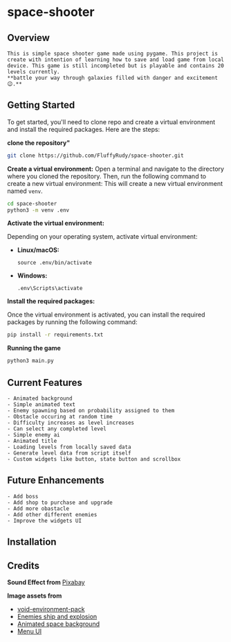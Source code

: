 # space-shooter

## Overview
    This is simple space shooter game made using pygame. This project is create with intention of learning how to save and load game from local device. This game is still incompleted but is playable and contains 20 levels currently.
    **battle your way through galaxies filled with danger and excitement 😉.**

## Getting Started

To get started, you'll need to clone repo and create a virtual environment and install the required packages. Here are the steps:

**clone the repository"**
```bash
git clone https://github.com/FluffyRudy/space-shooter.git
```

**Create a virtual environment:**
Open a terminal and navigate to the directory where you cloned the repository. Then, run the following command to create a new virtual environment:
This will create a new virtual environment named `venv`.
```bash
cd space-shooter
python3 -m venv .env
```

**Activate the virtual environment:**

Depending on your operating system, activate virtual environment:
- **Linux/macOS:**

  ```
  source .env/bin/activate
  ```

- **Windows:**

  ```
  .env\Scripts\activate
  ```

**Install the required packages:**

Once the virtual environment is activated, you can install the required packages by running the following command:
```bash
pip install -r requirements.txt
```

**Running the game**

```bash
python3 main.py
```

## Current Features
    - Animated background
    - Simple animated text
    - Enemy spawning based on probability assigned to them
    - Obstacle occuring at random time
    - Difficulty increases as level increases
    - Can select any completed level
    - Simple enemy ai
    - Animated title
    - Loading levels from locally saved data
    - Generate level data from script itself
    - Custom widgets like button, state button and scrollbox

## Future Enhancements
    - Add boss
    - Add shop to purchase and upgrade
    - Add more obastacle
    - Add other different enemies
    - Improve the widgets UI

## Installation

## Credits
**Sound Effect from** <a href="https://pixabay.com/?utm_source=link-attribution&utm_medium=referral&utm_campaign=music&utm_content=72679">Pixabay</a>

**Image assets from**
<ul>
    <li>
        <a href="https://foozlecc.itch.io/void-environment-pack">void-environment-pack</a>
    </li>
    <li>
        <a href="https://pixel-carvel.itch.io/shoot-em-up-enemies-ships-t1">Enemies ship and explosion</a>
    </li>
    <li>
        <a href="https://piiixl.itch.io/space/">Animated space background</a>
    </li>
    <li>
        <a href="https://free-game-assets.itch.io/free-space-shooter-game-user-interface">Menu UI</a>
    </li>
    
</ul>